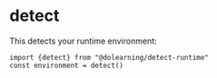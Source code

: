 # detect

This detects your runtime environment:

```deno
import {detect} from "@dolearning/detect-runtime"
const environment = detect()
```